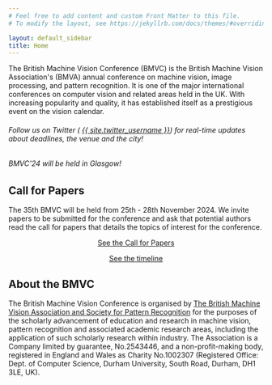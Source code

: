 ```yaml
---
# Feel free to add content and custom Front Matter to this file.
# To modify the layout, see https://jekyllrb.com/docs/themes/#overriding-theme-defaults

layout: default_sidebar
title: Home
---
```


The British Machine Vision Conference (BMVC) is the British Machine Vision Association's (BMVA) annual conference on machine vision, image processing, and pattern recognition. It is one of the major international conferences on computer vision and related areas held in the UK. With increasing popularity and quality, it has established itself as a prestigious event on the vision calendar.


<div class="alert mt-3 alert-info" style="">

<h6>Follow us on Twitter (<i class="fab fa-twitter fa-1x" style="color: gray;"></i> <a href="https://twitter.com/{{ site.twitter_username }}">{{ site.twitter_username }}</a>) for real-time updates about deadlines, the venue and the city! </h6> 

<h6>BMVC'24 will be held in Glasgow!</h6>

</div>


## Call for Papers

The 35th BMVC will be held from 25th - 28th November 2024. We invite papers to be submitted for the conference and ask that potential authors read the call for papers that details the topics of interest for the conference.

<!-- [call for papers]({{site.baseurl}}{% link authors/call-for-papers.md %}) -->

<div class="row no-gutters pt-0 d-xs-block {%comment%}d-xl-none{%endcomment%}">
    <div class="mb-1 pl-2 pr-2 mx-auto mx-sm-left col-xs-auto">
        <p style="text-align: center;"><a class="btn btn-primary" role="button" href="{{site.baseurl}}{% link authors/call-for-papers.md %}">See the Call for Papers</a></p>
    </div>
    <div class="mb-1 pl-2 pr-2 mx-auto mx-sm-left col-xs-auto">
        <p style="text-align: center;"><a class="btn btn-primary" role="button" href="{{site.baseurl}}{% link dates.md %}">See the timeline</a></p>
    </div>
</div>

## About the BMVC

The British Machine Vision Conference is organised by [The British Machine Vision Association and Society for Pattern Recognition](https://britishmachinevisionassociation.github.io/) for the purposes of the scholarly advancement of education and research in machine vision, pattern recognition and associated academic research areas, including the application of such scholarly research within industry. The Association is a Company limited by guarantee, No.2543446, and a non-profit-making body, registered in England and Wales as Charity No.1002307 (Registered Office: Dept. of Computer Science, Durham University, South Road, Durham, DH1 3LE, UK).
